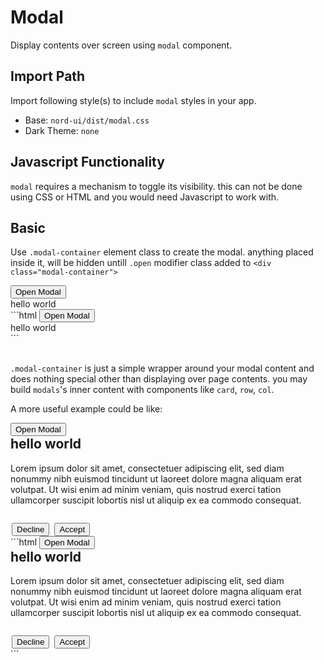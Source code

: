 # Modal

Display contents over screen using `modal` component. 

## Import Path

Import following style(s) to include `modal` styles in your app.

- Base: `nord-ui/dist/modal.css`
- Dark Theme: `none`

## Javascript Functionality
`modal` requires a mechanism to toggle its visibility. this can not be done using CSS or HTML and you would need Javascript to work with.

## Basic

Use `.modal-container` element class to create the modal. anything placed inside it, will be hidden untill `.open` modifier class added to `<div class="modal-container">`
<div class='code-example'>
	<div class='preview'>
		<button class='btn primary' id="modal-toggler">Open Modal</button>
		<div class="modal-container" id="modal-example">
			hello world
		</div>
	</div>
	<div class='source'>
```html
<button class='btn primary' id="modal-toggler">Open Modal</button>
<div class="modal-container" id="modal-example">
	hello world
</div>
```
	</div>
</div>
<br>

`.modal-container` is just a simple wrapper around your modal content and does nothing special other than displaying over page contents. you may build `modals`'s inner content with components like `card`, `row`, `col`.

A more useful example could be like:

<div class='code-example'>
	<div class='preview'>
		<button class='btn primary' id="modal-toggler2">Open Modal</button>
		<div class="modal-container" id="modal-example2">
			<div class="col xs-12 md-8 lg-4">
				<div class="card">
					<div class="card-body">
						<h2>hello world</h2>
						<p>
							Lorem ipsum dolor sit amet, consectetuer adipiscing elit, sed diam nonummy nibh euismod tincidunt ut laoreet dolore magna aliquam erat volutpat. Ut wisi enim ad minim veniam, quis nostrud exerci tation ullamcorper suscipit lobortis nisl ut aliquip ex ea commodo consequat.
						</p>
						<div class="row justify-end">
							<button class="btn danger">Decline</button>
							<button class="btn success">Accept</button>
						</div>
					</div>
				</div>
			</div>
		</div>
	</div>
	<div class='source'>
```html
<button class='btn primary' id="modal-toggler2">Open Modal</button>
<div class="modal-container" id="modal-example2">
	<div class="col xs-12 md-8 lg-4">
		<div class="card">
			<div class="card-body">
				<h2>hello world</h2>
				<p>
					Lorem ipsum dolor sit amet, consectetuer adipiscing elit, sed diam nonummy nibh euismod tincidunt ut laoreet dolore magna aliquam erat volutpat. Ut wisi enim ad minim veniam, quis nostrud exerci tation ullamcorper suscipit lobortis nisl ut aliquip ex ea commodo consequat.
				</p>
				<div class="row justify-end">
					<button class="btn danger">Decline</button>
					<button class="btn success">Accept</button>
				</div>
			</div>
		</div>
	</div>
</div>
```
	</div>
</div>

<style type="text/css">
	.modal-container .btn {
		margin: 0 2px
	}
	.modal-container h2 {
		margin-top: 0
	}
	.modal-container p {
		margin-bottom: 2em
	}
</style>